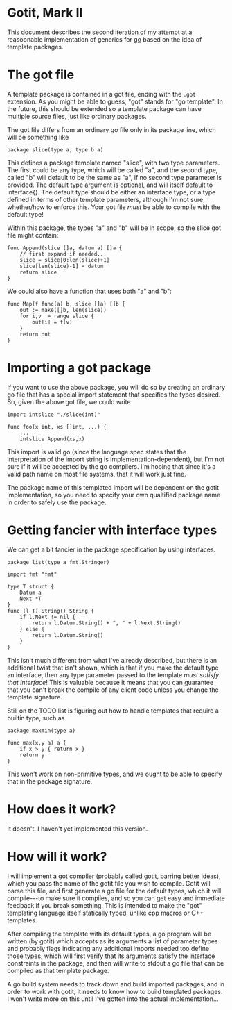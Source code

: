 Gotit, Mark II
==============

This document describes the second iteration of my attempt at a
reasoonable implementation of generics for [go](http://golang.org)
based on the idea of template packages.

The got file
============

A template package is contained in a got file, ending with the `.got`
extension.  As you might be able to guess, "got" stands for "go
template".  In the future, this should be extended so a template
package can have multiple source files, just like ordinary packages.

The got file differs from an ordinary go file only in its package
line, which will be something like

    package slice(type a, type b a)

This defines a package template named "slice", with two type
parameters.  The first could be any type, which will be called "a",
and the second type, called "b" will default to be the same as "a", if
no second type parameter is provided.  The default type argument is
optional, and will itself default to interface{}.  The default type
should be either an interface type, or a type defined in terms of
other template parameters, although I'm not sure whether/how to
enforce this.  Your got file *must* be able to compile with the
default type!

Within this package, the types "a" and "b" will be in scope, so the
slice got file might contain:

    func Append(slice []a, datum a) []a {
        // first expand if needed...
        slice = slice[0:len(slice)+1]
        slice[len(slice)-1] = datum
        return slice
    }

We could also have a function that uses both "a" and "b":

    func Map(f func(a) b, slice []a) []b {
        out := make([]b, len(slice))
        for i,v := range slice {
            out[i] = f(v)
        }
        return out
    }

Importing a got package
=======================

If you want to use the above package, you will do so by creating an
ordinary go file that has a special import statement that specifies
the types desired.  So, given the above got file, we could write

    import intslice "./slice(int)"

    func foo(x int, xs []int, ...) {
        ...
        intslice.Append(xs,x)

This import is valid go (since the language spec states that the
interpretation of the import string is implementation-dependent), but
I'm not sure if it will be accepted by the go compilers.  I'm hoping
that since it's a valid path name on most file systems, that it will
work just fine.

The package name of this templated import will be dependent on the
gotit implementation, so you need to specify your own qualtified
package name in order to safely use the package.

Getting fancier with interface types
====================================

We can get a bit fancier in the package specification by using
interfaces.

    package list(type a fmt.Stringer)

    import fmt "fmt"

    type T struct {
        Datum a
        Next *T
    }
    func (l T) String() String {
        if l.Next != nil {
            return l.Datum.String() + ", " + l.Next.String()
        } else {
            return l.Datum.String()
        }
    }

This isn't much different from what I've already described, but there
is an additional twist that isn't shown, which is that if you make the
default type an interface, then any type parameter passed to the
template *must satisfy that interface*! This is valuable because it
means that you can guarantee that you can't break the compile of any
client code unless you change the template signature.

Still on the TODO list is figuring out how to handle templates that
require a builtin type, such as

    package maxmin(type a)
    
    func max(x,y a) a {
        if x > y { return x }
        return y
    }

This won't work on non-primitive types, and we ought to be able to
specify that in the package signature.

How does it work?
=================

It doesn't.  I haven't yet implemented this version.

How will it work?
=================

I will implement a got compiler (probably called gotit, barring better
ideas), which you pass the name of the gotit file you wish to compile.
Gotit will parse this file, and first generate a go file for the
default types, which it will compile---to make sure it compiles, and
so you can get easy and immediate feedback if you break something.
This is intended to make the "got" templating language itself
statically typed, unlike cpp macros or C++ templates.

After compiling the template with its default types, a go program will
be written (by gotit) which accepts as its arguments a list of
parameter types and probably flags indicating any additional imports
needed too define those types, which will first verify that its
arguments satisfy the interface constraints in the package, and then
will write to stdout a go file that can be compiled as that template
package.

A go build system needs to track down and build imported packages, and
in order to work with gotit, it needs to know how to build templated
packages.  I won't write more on this until I've gotten into the
actual implementation...
